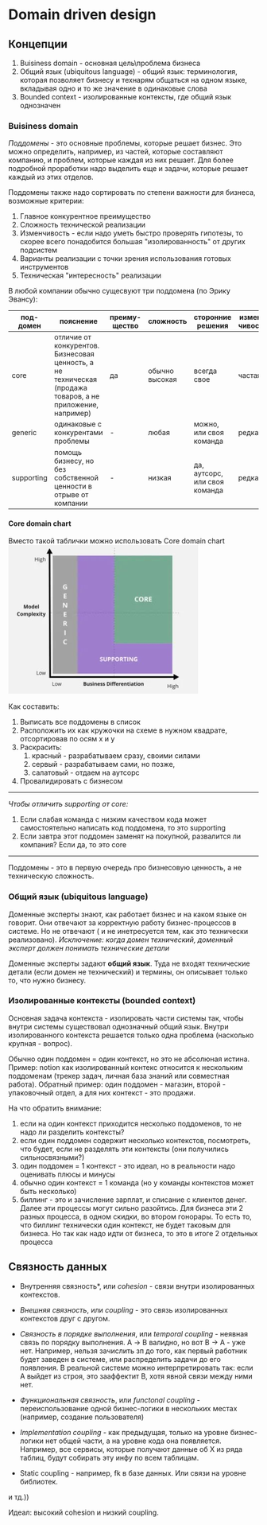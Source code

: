 # Domain driven design

## Концепции
1. Buisiness domain - основная цель\проблема бизнеса
2. Общий язык (ubiquitous language) - общий язык: терминология, которая позволяет бизнесу и технарям общаться на одном языке, вкладывая одно и то же значение в одинаковые слова
3. Bounded context - изолированные контексты, где общий язык однозначен

### Buisiness domain

*Поддомены* - это основные проблемы, которые решает бизнес. Это можно определить, например, из частей, которые составляют компанию, и проблем, которые каждая из них решает. Для более подробной проработки надо выделить еще и задачи, которые решает каждый из этих отделов. 

Поддомены также надо сортировать по степени важности для бизнеса, возможные критерии:
1. Главное конкурентное преимущество
2. Сложность технической реализации
3. Изменчивость - если надо уметь быстро проверять гипотезы, то скорее всего понадобится большая "изолированность" от других подсистем
4. Варианты реализации с точки зрения использования готовых инструментов
5. Техническая "интересность" реализации

В любой компании обычно сущесвуют три поддомена (по Эрику Эвансу): 

| под-домен | пояснение | преиму-щество | сложность | сторонние решения | измен-чивость | интерес |
| ---- | ------ | ---- | ---- | ---- | ---- | ---- |
| core | отличие от конкурентов. Бизнесовая ценность, а не техническая (продажа товаров, а не приложение, например) | да | обычно высокая | всегда свое | частая | высокий |
| generic | одинаковые с конкурентами проблемы | - | любая | можно, или своя команда | редкая | низкий на поддержку | 
| supporting | помощь бизнесу, но без собственной ценности в отрыве от компании | - | низкая | да, аутсорс, или своя команда | редкая | низкий |

#### Core domain chart

Вместо такой таблички можно использовать Core domain chart ![Core domain chart](image-3.png)

Как составить:
1. Выписать все поддомены в список
2. Расположить их как кружочки на схеме в нужном квадрате, отсортировав по осям х и у
3. Раскрасить:
   1. красный - разрабатываем сразу, своими силами
   2. сервый - разрабатываем сами, но позже, 
   3. салатовый - отдаем на аутсорс
4. Провалидировать с бизнесом

---

*Чтобы отличить supporting от core:*
1. Если слабая команда с низким качеством кода может самостоятельно написать код поддомена, то это supporting
2. Если завтра этот поддомен заменят на покупной, развалится ли компания? Если да, то это core

---

Поддомены - это в первую очередь про бизнесовую ценность, а не техническую сложность. 

### Общий язык (ubiquitous language)

Доменные эксперты знают, как работает бизнес и на каком языке он говорит. Они отвечают за корректную работу бизнес-процессов в системе. Но не отвечают ( и не инетресуется тем, как это технически реализовано). *Исключение: когда домен технический, доменный эксперт должен понимать технические детали*

Доменные эксперты задают **общий язык**. Туда не входят технические детали (если домен не технический) и термины, он описывает только то, что нужно бизнесу. 

### Изолированные контексты (bounded context) 

Основная задача контекста - изолировать части системы так, чтобы внутри системы существовал однозначный общий язык. Внутри изолированного контекста решается только одна проблема (насколько крупная - вопрос).

Обычно один поддомен = один контекст, но это не абсолюная истина. Пример: notion как изолированный контекс относится к нескольким поддоменам (трекер задач, личная база знаний или совместная работа).
Обратный пример: один поддомен - магазин, второй - упаковочный отдел, а для них контекст - это продажи. 

На что обратить внимание:
1) если на один контекст приходится несколько поддоменов, то не надо ли разделить контексты?
2) если один поддомен содержит несколько контекстов, посмотреть, что будет, если не разделять эти контексты (они получились сильносвязными?)
3) один поддомен = 1 контекст - это идеал, но в реальности надо оценивать плюсы и минусы
4) обычно один контекст = 1 команда (но у команды контекстов может быть несколько)
5) биллинг - это и зачисление зарплат, и списание с клиентов денег. Далее эти процессы могут сильно разойтись. Для бизнеса эти 2 разных процесса, в одном скидки, во втором гонорары. То есть то, что биллинг технически один контекст, не будет таковым для бизнеса. Но так как надо идти от бизнеса, то это в итоге 2 отдельных процесса

## Связность данных

- Внутренняя связность*, или *cohesion* - связи внутри изолированных контекстов. 

- *Внешняя связность*, или *coupling* - это связь изолированных контекстов друг с другом.

- *Связность в порядке выполнения*, или *temporal coupling* - неявная связь по порядку выполнения. А -> B валидно, но вот B -> A  - уже нет. Например, нельзя зачислить зп до того, как первый работник будет заведен в системе, или распределить задачи до его появления. В реальной системе можно интерпретировать так: если A выйдет из строя, это зааффектит B, хотя явной связи между ними нет.
- *Функциональная связность*, или *functonal coupling* - переиспользование одной бизнес-логики в нескольких местах (например, создание пользователя)
- *Implementation coupling* - как предыдущая, только на уровне бизнес-логики нет общей части, а на уровне кода она появляется. Например, все сервисы, которые получают данные об Х из ряда таблиц, будут собирать эту инфу по всем таблицам.
- Static coupling - например, fk в базе данных. Или связи на уровне библиотек.

и тд.))
 
Идеал: высокий cohesion и низкий coupling. 


